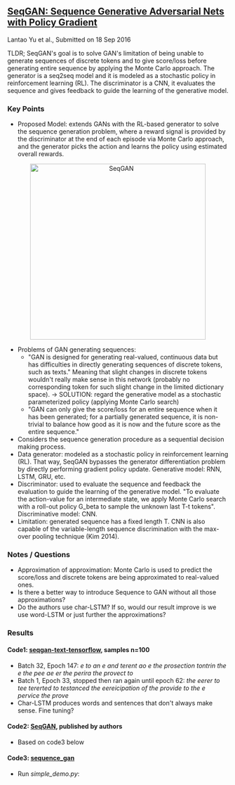 ## [SeqGAN: Sequence Generative Adversarial Nets with Policy Gradient](https://arxiv.org/abs/1609.05473)
Lantao Yu et al., Submitted on 18 Sep 2016

TLDR; SeqGAN's goal is to solve GAN's limitation of being unable to generate sequences of discrete tokens and to give score/loss before generating entire sequence by applying the Monte Carlo approach. The generator is a seq2seq model and it is modeled as a stochastic policy in reinforcement learning (RL). The discriminator is a CNN, it evaluates the sequence and gives feedback to guide the learning of the generative model.

### Key Points
* Proposed Model: extends GANs with the RL-based generator to solve the sequence generation problem, where a reward signal is provided by the discriminator at the end of each episode via Monte Carlo approach, and the generator picks the action and learns the policy using estimated overall rewards.
<p align="center">
<img src="https://github.com/gcunhase/PaperNotes/blob/master/notes/imgs/SeqGAN.png" width="400" alt="SeqGAN">
</p>

* Problems of GAN generating sequences:
  - "GAN is designed for generating real-valued, continuous data but has difficulties in directly generating sequences of discrete tokens, such as texts." Meaning that slight changes in discrete tokens wouldn't really make sense in this network (probably no corresponding token for such slight change in the limited dictionary space). -> SOLUTION: regard the generative model as a stochastic parameterized policy (applying Monte Carlo search)
  - "GAN can only give the score/loss for an entire sequence when it has been generated; for a partially generated sequence, it is non-trivial to balance how good as it is now and the future score as the entire sequence."
* Considers the sequence generation procedure as a sequential decision making process.
* Data generator: modeled as a stochastic policy in reinforcement learning (RL). That way, SeqGAN bypasses the generator differentiation problem by directly performing gradient policy update. Generative model: RNN, LSTM, GRU, etc.
* Discriminator: used to evaluate the sequence and feedback the evaluation to guide the learning of the generative model. "To evaluate the action-value for an intermediate state, we apply Monte Carlo search with a roll-out policy G_beta to sample the unknown last T-t tokens". Discriminative model: CNN.
* Limitation: generated sequence has a fixed length T. CNN is also capable of the variable-length sequence discrimination with the max-over pooling technique (Kim 2014).

### Notes / Questions
* Approximation of approximation: Monte Carlo is used to predict the score/loss and discrete tokens are being approximated to real-valued ones.
* Is there a better way to introduce Sequence to GAN without all those approximations?
* Do the authors use char-LSTM? If so, would our result improve is we use word-LSTM or just further the approximations?

### Results
#### Code1: [seqgan-text-tensorflow](https://github.com/codekansas/seqgan-text-tensorflow), samples n=100
* Batch 32, Epoch 147: *e to an  e and terent  ao   e the prosection tontrin the e the pee ae er the perira  the provect to*
* Batch 1, Epoch 33, stopped then ran again until epoch 62: *the eerer to tee  tererted to testanced the eereicipation of the provide to the e pervice the prove*
* Char-LSTM produces words and sentences that don't always make sense. Fine tuning?

#### Code2: [SeqGAN](https://github.com/LantaoYu/SeqGAN), published by authors
* Based on code3 below

#### Code3: [sequence_gan](https://github.com/ofirnachum/sequence_gan)
* Run *simple_demo.py*: 








